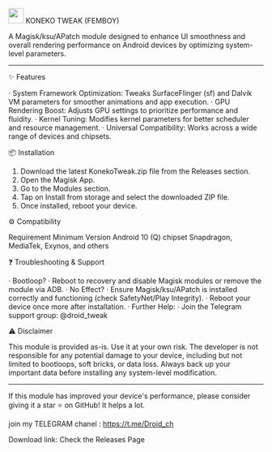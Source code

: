 <img src="https://img.icons8.com/fluency/48/000000/cat.png" width="30" height="30" /> KONEKO TWEAK (FEMBOY)

A Magisk/ksu/APatch module designed to enhance UI smoothness and overall rendering performance on Android devices by optimizing system-level parameters.

---

✨ Features

· System Framework Optimization: Tweaks SurfaceFlinger (sf) and Dalvik VM parameters for smoother animations and app execution.
· GPU Rendering Boost: Adjusts GPU settings to prioritize performance and fluidity.
· Kernel Tuning: Modifies kernel parameters for better scheduler and resource management.
· Universal Compatibility: Works across a wide range of devices and chipsets.

📦 Installation

1. Download the latest KonekoTweak.zip file from the Releases section.
2. Open the Magisk App.
3. Go to the Modules section.
4. Tap on Install from storage and select the downloaded ZIP file.
5. Once installed, reboot your device.

⚙️ Compatibility

Requirement Minimum Version
Android 10 (Q)
chipset Snapdragon, MediaTek, Exynos, and others

❓ Troubleshooting & Support

· Bootloop?
  · Reboot to recovery and disable Magisk modules or remove the module via ADB.
· No Effect?
  · Ensure Magisk/ksu/APatch is installed correctly and functioning (check SafetyNet/Play Integrity).
  · Reboot your device once more after installation.
· Further Help:
  · Join the Telegram support group: @droid_tweak

⚠️ Disclaimer

This module is provided as-is. Use it at your own risk. The developer is not responsible for any potential damage to your device, including but not limited to bootloops, soft bricks, or data loss. Always back up your important data before installing any system-level modification.

---

If this module has improved your device's performance, please consider giving it a star ⭐ on GitHub! It helps a lot.

join my TELEGRAM chanel : https://t.me/Droid_ch

Download link: Check the Releases Page
